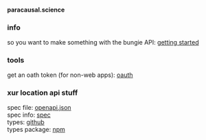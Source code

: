#### paracausal.science
### info
so you want to make something with the bungie API: [getting started](api-guide/)  

### tools
get an oath token (for non-web apps): [oauth](oauth/)  

### xur location api stuff
spec file: [openapi.json](openapi.json)  
spec info:  [spec](spec)  
types:  [github](https://github.com/d2api/d2api-types/blob/master/index.d.ts)  
types package:  [npm](https://www.npmjs.com/package/@d2api/d2api-types)  
